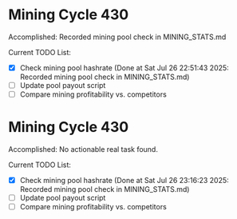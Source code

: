 # Mining Cycle 430

Accomplished: Recorded mining pool check in MINING_STATS.md

Current TODO List:

- [x] Check mining pool hashrate  (Done at Sat Jul 26 22:51:43 2025: Recorded mining pool check in MINING_STATS.md)
- [ ] Update pool payout script
- [ ] Compare mining profitability vs. competitors

# Mining Cycle 430

Accomplished: No actionable real task found.

Current TODO List:

- [x] Check mining pool hashrate  (Done at Sat Jul 26 23:16:23 2025: Recorded mining pool check in MINING_STATS.md)
- [ ] Update pool payout script
- [ ] Compare mining profitability vs. competitors